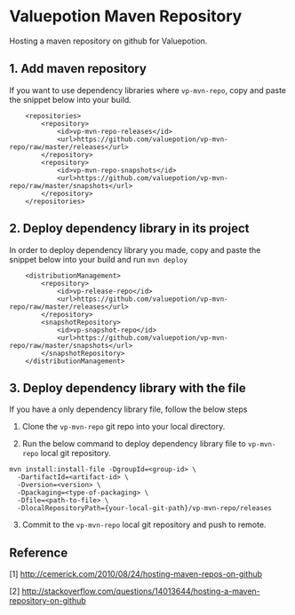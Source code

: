 # Valuepotion Maven Repository

Hosting a maven repository on github for Valuepotion.

## 1. Add maven repository

If you want to use dependency libraries where `vp-mvn-repo`, copy and paste the snippet below into your build.

```
    <repositories>
        <repository>
            <id>vp-mvn-repo-releases</id>
            <url>https://github.com/valuepotion/vp-mvn-repo/raw/master/releases</url>
        </repository>
        <repository>
            <id>vp-mvn-repo-snapshots</id>
            <url>https://github.com/valuepotion/vp-mvn-repo/raw/master/snapshots</url>
        </repository>
    </repositories>
```

## 2. Deploy dependency library in its project

In order to deploy dependency library you made, copy and paste the snippet below into your build and run `mvn deploy`


```
    <distributionManagement>
        <repository>
            <id>vp-release-repo</id>
            <url>https://github.com/valuepotion/vp-mvn-repo/raw/master/releases</url>
        </repository>
        <snapshotRepository>
            <id>vp-snapshot-repo</id>
            <url>https://github.com/valuepotion/vp-mvn-repo/raw/master/snapshots</url>
        </snapshotRepository>
    </distributionManagement>
```


## 3. Deploy dependency library with the file

If you have a only dependency library file, follow the below steps

1. Clone the `vp-mvn-repo` git repo into your local directory.

2. Run the below command to deploy dependency library file to `vp-mvn-repo` local git repository.
```
mvn install:install-file -DgroupId=<group-id> \
  -DartifactId=<artifact-id> \
  -Dversion=<version> \
  -Dpackaging=<type-of-packaging> \
  -Dfile=<path-to-file> \
  -DlocalRepositoryPath={your-local-git-path}/vp-mvn-repo/releases
```

3. Commit to the `vp-mvn-repo` local git repository and push to remote.


## Reference

[1] http://cemerick.com/2010/08/24/hosting-maven-repos-on-github

[2] http://stackoverflow.com/questions/14013644/hosting-a-maven-repository-on-github
